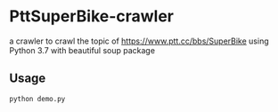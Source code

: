 # PttSuperBike-crawler

a crawler to crawl the topic of https://www.ptt.cc/bbs/SuperBike using Python 3.7 with beautiful soup package

Usage
----
```
python demo.py
```
